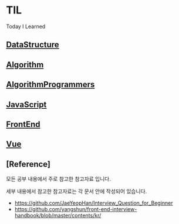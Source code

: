 # TIL
Today I Learned

## [DataStructure](https://github.com/SeongYongLee/TIL/tree/main/DataStructure)

## [Algorithm](https://github.com/SeongYongLee/TIL/tree/main/Algorithm)

## [AlgorithmProgrammers](https://github.com/SeongYongLee/TIL/tree/main/AlgorithmProgrammers)

## [JavaScript](https://github.com/SeongYongLee/TIL/tree/main/JavaScript)

## [FrontEnd](https://github.com/SeongYongLee/TIL/tree/main/FrontEnd)

## [Vue](https://github.com/SeongYongLee/TIL/tree/main/Vue)

## [Reference]
모든 공부 내용에서 주로 참고한 참고자료 입니다.

세부 내용에서 참고한 참고자료는 각 문서 안에 작성되어 있습니다.

- https://github.com/JaeYeopHan/Interview_Question_for_Beginner
- https://github.com/yangshun/front-end-interview-handbook/blob/master/contents/kr/